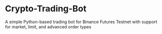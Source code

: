 # Crypto-Trading-Bot
A simple Python-based trading bot for Binance Futures Testnet with support for market, limit, and advanced order types
